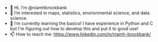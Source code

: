 - 👋 Hi, I’m @niamhbrockbank
- 👀 I’m interested in maps, statistics, environmental science, and data science.
- 🌱 I’m currently learning the basics! I have experience in Python and C but I'm figuring out how to develop this and put it to good use!
- 📫 How to reach me: https://www.linkedin.com/in/niamh-brockbank/ 

<!---
niamhbrockbank/niamhbrockbank is a ✨ special ✨ repository because its `README.md` (this file) appears on your GitHub profile.
You can click the Preview link to take a look at your changes.
--->
